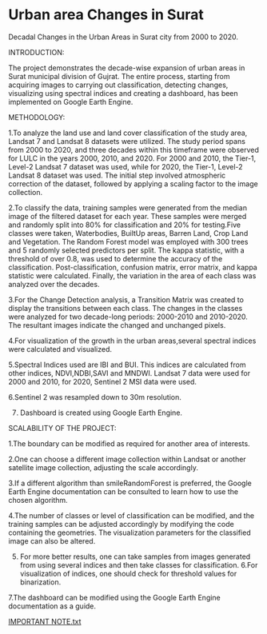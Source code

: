 # Urban area Changes in Surat
Decadal Changes in the Urban Areas in Surat city  from 2000 to 2020.


INTRODUCTION:

The project demonstrates the decade-wise expansion of urban areas in Surat municipal division of Gujrat. The entire process, starting from acquiring images to carrying out classification, detecting changes, visualizing using spectral indices and creating a dashboard, has been implemented on Google Earth Engine.


METHODOLOGY:

1.To analyze the land use and land cover classification of the study area, Landsat 7 and Landsat 8 datasets were utilized. The study period spans from 2000 to 2020, and three decades within this timeframe were observed for LULC in the years 2000, 2010, and 2020. For 2000 and 2010, the Tier-1, Level-2 Landsat 7 dataset was used, while for 2020, the Tier-1, Level-2 Landsat 8 dataset was used. The initial step involved atmospheric correction of the dataset, followed by applying a scaling factor to the image collection.

2.To classify the data, training samples were generated from the median image of the filtered dataset for each year. These samples were merged and randomly split into 80% for classification and 20% for testing.Five classes were taken, Waterbodies, BuiltUp areas, Barren Land, Crop Land and Vegetation. The Random Forest model was employed with 300 trees and 5 randomly selected predictors per split. The kappa statistic, with a threshold of over 0.8, was used to determine the accuracy of the classification. Post-classification, confusion matrix, error matrix, and kappa statistic were calculated. Finally, the variation in the area of each class was analyzed over the decades.

3.For the Change Detection analysis, a Transition Matrix was created to display the transitions between each class. The changes in the classes were analyzed for two decade-long periods: 2000-2010 and 2010-2020. The resultant images indicate the changed and unchanged pixels.

4.For visualization of the growth in the urban areas,several spectral indices were calculated and visualized. 

5.Spectral Indices used are IBI and BUI. This indices are calculated from other indices, NDVI,NDBI,SAVI and MNDWI. Landsat 7 data were used for 2000 and 2010, for 2020, Sentinel 2 MSI data were used.

6.Sentinel 2 was resampled down to 30m resolution.

7. Dashboard is created using Google Earth Engine.



SCALABILITY OF THE PROJECT:

1.The boundary can be modified as required for another area of interests.

2.One can choose a different image collection within Landsat or another satellite image collection, adjusting the scale accordingly.

3.If a different algorithm than smileRandomForest is preferred, the Google Earth Engine documentation can be consulted to learn how to use the chosen algorithm.

4.The number of classes or level of classification can be modified, and the training samples can be adjusted accordingly by modifying the code containing the geometries. The visualization parameters for the classified image can also be altered.

5. For more better results, one can take samples from images generated from using several indices and then take classes for classification.
6.For visualization of indices, one should check for threshold values for binarization.

7.The dashboard can be modified using the Google Earth Engine documentation as a guide.


[IMPORTANT NOTE.txt](https://github.com/swarajut/Urban-area-Changes-in-Surat/files/11229784/IMPORTANT.NOTE.txt)

